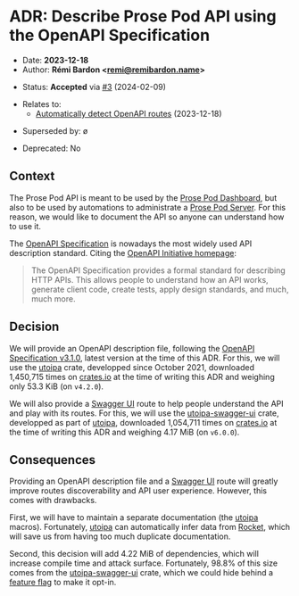 # ADR: Describe Prose Pod API using the OpenAPI Specification

- Date: **2023-12-18**
- Author: **Rémi Bardon <[remi@remibardon.name](mailto:remi@remibardon.name)>**
<!-- Proposed|Accepted|Rejected, with date and channel if applicable -->
- Status: **Accepted** via [#3](https://github.com/prose-im/prose-pod-api/pull/3) (2024-02-09)
<!-- "ø" or a nested unordered list linking to other ADRs and their date -->
- Relates to:
  - [Automatically detect OpenAPI routes](./2023-12-18-b-generate-openapi-description.md) (2023-12-18)
<!-- "ø" or a nested unordered list linking to other ADRs and their date -->
- Superseded by: ø
<!-- "No" or "Yes" with the deprecation date -->
- Deprecated: No

## Context

<!--
This section describes the forces at play, including technological, political, social, and project local. These forces are probably in tension, and should be called out as such. The language in this section is value-neutral. It is simply describing facts.
-->

The Prose Pod API is meant to be used by the [Prose Pod Dashboard], but also to be
used by automations to administrate a [Prose Pod Server].
For this reason, we would like to document the API so anyone can understand how to use it.

The [OpenAPI Specification] is nowadays the most widely used API description standard.
Citing the [OpenAPI Initiative homepage]:

> The OpenAPI Specification provides a formal standard for describing HTTP APIs.
> This allows people to understand how an API works, generate client code, create tests, apply design standards, and much, much more.

## Decision

<!--
This section describes our response to these forces. It is stated in full sentences, with active voice. "We will …"
-->

We will provide an OpenAPI description file, following the [OpenAPI Specification v3.1.0],
latest version at the time of this ADR.
For this, we will use the [utoipa] crate, developped since October 2021,
downloaded 1,450,715 times on [crates.io] at the time of writing this ADR
and weighing only 53.3 KiB (on `v4.2.0`).

We will also provide a [Swagger UI] route to help people understand the API and play with its routes.
For this, we will use the [utoipa-swagger-ui] crate, developped as part of [utoipa],
downloaded 1,054,711 times on [crates.io] at the time of writing this ADR
and weighing 4.17 MiB (on `v6.0.0`).

## Consequences

<!--
This section describes the resulting context, after applying the decision. All consequences should be listed here, not just the "positive" ones. A particular decision may have positive, negative, and neutral consequences, but all of them affect the team and project in the future.
-->

Providing an OpenAPI description file and a [Swagger UI] route will greatly improve
routes discoverability and API user experience. However, this comes with drawbacks.

First, we will have to maintain a separate documentation (the [utoipa] macros).
Fortunately, [utoipa] can automatically infer data from [Rocket],
which will save us from having too much duplicate documentation.

Second, this decision will add 4.22 MiB of dependencies, which will increase compile time
and attack surface. Fortunately, 98.8% of this size comes from the [utoipa-swagger-ui] crate,
which we could hide behind a [feature flag] to make it opt-in.

[crates.io]: <https://crates.io/> "crates.io: Rust Package Registry"
[feature flag]: <https://doc.rust-lang.org/cargo/reference/features.html> "Features | The Cargo Book"
[OpenAPI Initiative homepage]: <https://www.openapis.org/> "OpenAPI Initiative homepage"
[OpenAPI Specification]: <https://en.wikipedia.org/wiki/OpenAPI_Specification> "OpenAPI Specification | Wikipedia"
[OpenAPI Specification v3.1.0]: <https://spec.openapis.org/oas/v3.1.0.html> "OpenAPI Specification v3.1.0 | OpenAPI Initiative"
[Prose Pod Dashboard]: <https://github.com/prose-im/prose-pod-dashboard> "prose-im/prose-pod-dashboard | GitHub"
[Prose Pod Server]: <https://github.com/prose-im/prose-pod-server> "prose-im/prose-pod-server | GitHub"
[Rocket]: <https://rocket.rs/> "Rocket homepage"
[Swagger UI]: <https://swagger.io/tools/swagger-ui/> "Swagger UI | Swagger"
[utoipa]: <https://crates.io/crates/utoipa> "utoipa | crates.io"
[utoipa-swagger-ui]: <https://crates.io/crates/utoipa-swagger-ui> "utoipa-swagger-ui | crates.io"
